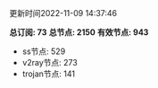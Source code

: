 更新时间2022-11-09 14:37:46

**总订阅: 73**
**总节点: 2150**
**有效节点: 943**
- ss节点: 529
- v2ray节点: 273
- trojan节点: 141
